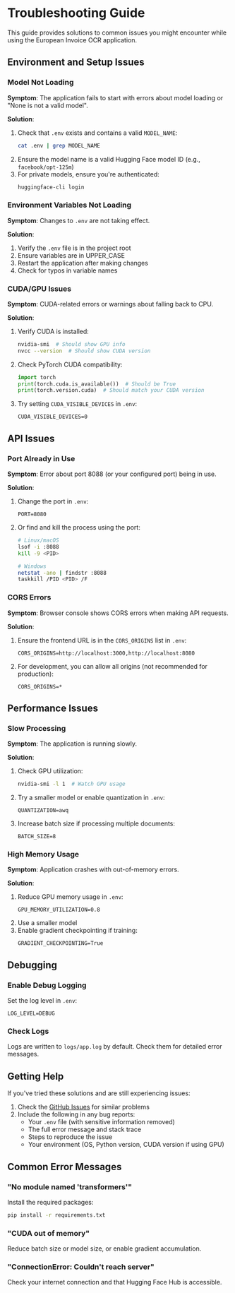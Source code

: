 # Troubleshooting Guide

This guide provides solutions to common issues you might encounter while using the European Invoice OCR application.

## Environment and Setup Issues

### Model Not Loading

**Symptom**: The application fails to start with errors about model loading or "None is not a valid model".

**Solution**:
1. Check that `.env` exists and contains a valid `MODEL_NAME`:
   ```bash
   cat .env | grep MODEL_NAME
   ```
2. Ensure the model name is a valid Hugging Face model ID (e.g., `facebook/opt-125m`)
3. For private models, ensure you're authenticated:
   ```bash
   huggingface-cli login
   ```

### Environment Variables Not Loading

**Symptom**: Changes to `.env` are not taking effect.

**Solution**:
1. Verify the `.env` file is in the project root
2. Ensure variables are in UPPER_CASE
3. Restart the application after making changes
4. Check for typos in variable names

### CUDA/GPU Issues

**Symptom**: CUDA-related errors or warnings about falling back to CPU.

**Solution**:
1. Verify CUDA is installed:
   ```bash
   nvidia-smi  # Should show GPU info
   nvcc --version  # Should show CUDA version
   ```
2. Check PyTorch CUDA compatibility:
   ```python
   import torch
   print(torch.cuda.is_available())  # Should be True
   print(torch.version.cuda)  # Should match your CUDA version
   ```
3. Try setting `CUDA_VISIBLE_DEVICES` in `.env`:
   ```
   CUDA_VISIBLE_DEVICES=0
   ```

## API Issues

### Port Already in Use

**Symptom**: Error about port 8088 (or your configured port) being in use.

**Solution**:
1. Change the port in `.env`:
   ```
   PORT=8080
   ```
2. Or find and kill the process using the port:
   ```bash
   # Linux/macOS
   lsof -i :8088
   kill -9 <PID>
   
   # Windows
   netstat -ano | findstr :8088
   taskkill /PID <PID> /F
   ```

### CORS Errors

**Symptom**: Browser console shows CORS errors when making API requests.

**Solution**:
1. Ensure the frontend URL is in the `CORS_ORIGINS` list in `.env`:
   ```
   CORS_ORIGINS=http://localhost:3000,http://localhost:8080
   ```
2. For development, you can allow all origins (not recommended for production):
   ```
   CORS_ORIGINS=*
   ```

## Performance Issues

### Slow Processing

**Symptom**: The application is running slowly.

**Solution**:
1. Check GPU utilization:
   ```bash
   nvidia-smi -l 1  # Watch GPU usage
   ```
2. Try a smaller model or enable quantization in `.env`:
   ```
   QUANTIZATION=awq
   ```
3. Increase batch size if processing multiple documents:
   ```
   BATCH_SIZE=8
   ```

### High Memory Usage

**Symptom**: Application crashes with out-of-memory errors.

**Solution**:
1. Reduce GPU memory usage in `.env`:
   ```
   GPU_MEMORY_UTILIZATION=0.8
   ```
2. Use a smaller model
3. Enable gradient checkpointing if training:
   ```
   GRADIENT_CHECKPOINTING=True
   ```

## Debugging

### Enable Debug Logging

Set the log level in `.env`:
```
LOG_LEVEL=DEBUG
```

### Check Logs

Logs are written to `logs/app.log` by default. Check them for detailed error messages.

## Getting Help

If you've tried these solutions and are still experiencing issues:

1. Check the [GitHub Issues](https://github.com/finofficer/pocro/issues) for similar problems
2. Include the following in any bug reports:
   - Your `.env` file (with sensitive information removed)
   - The full error message and stack trace
   - Steps to reproduce the issue
   - Your environment (OS, Python version, CUDA version if using GPU)

## Common Error Messages

### "No module named 'transformers'"

Install the required packages:
```bash
pip install -r requirements.txt
```

### "CUDA out of memory"

Reduce batch size or model size, or enable gradient accumulation.

### "ConnectionError: Couldn't reach server"

Check your internet connection and that Hugging Face Hub is accessible.